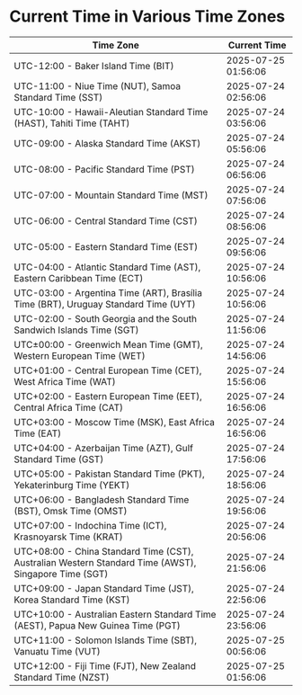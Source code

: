 # Current Time in Various Time Zones

| Time Zone | Current Time |
|-----------|--------------|
| UTC-12:00 - Baker Island Time (BIT) | 2025-07-25 01:56:06 |
| UTC-11:00 - Niue Time (NUT), Samoa Standard Time (SST) | 2025-07-24 02:56:06 |
| UTC-10:00 - Hawaii-Aleutian Standard Time (HAST), Tahiti Time (TAHT) | 2025-07-24 03:56:06 |
| UTC-09:00 - Alaska Standard Time (AKST) | 2025-07-24 05:56:06 |
| UTC-08:00 - Pacific Standard Time (PST) | 2025-07-24 06:56:06 |
| UTC-07:00 - Mountain Standard Time (MST) | 2025-07-24 07:56:06 |
| UTC-06:00 - Central Standard Time (CST) | 2025-07-24 08:56:06 |
| UTC-05:00 - Eastern Standard Time (EST) | 2025-07-24 09:56:06 |
| UTC-04:00 - Atlantic Standard Time (AST), Eastern Caribbean Time (ECT) | 2025-07-24 10:56:06 |
| UTC-03:00 - Argentina Time (ART), Brasília Time (BRT), Uruguay Standard Time (UYT) | 2025-07-24 10:56:06 |
| UTC-02:00 - South Georgia and the South Sandwich Islands Time (SGT) | 2025-07-24 11:56:06 |
| UTC±00:00 - Greenwich Mean Time (GMT), Western European Time (WET) | 2025-07-24 14:56:06 |
| UTC+01:00 - Central European Time (CET), West Africa Time (WAT) | 2025-07-24 15:56:06 |
| UTC+02:00 - Eastern European Time (EET), Central Africa Time (CAT) | 2025-07-24 16:56:06 |
| UTC+03:00 - Moscow Time (MSK), East Africa Time (EAT) | 2025-07-24 16:56:06 |
| UTC+04:00 - Azerbaijan Time (AZT), Gulf Standard Time (GST) | 2025-07-24 17:56:06 |
| UTC+05:00 - Pakistan Standard Time (PKT), Yekaterinburg Time (YEKT) | 2025-07-24 18:56:06 |
| UTC+06:00 - Bangladesh Standard Time (BST), Omsk Time (OMST) | 2025-07-24 19:56:06 |
| UTC+07:00 - Indochina Time (ICT), Krasnoyarsk Time (KRAT) | 2025-07-24 20:56:06 |
| UTC+08:00 - China Standard Time (CST), Australian Western Standard Time (AWST), Singapore Time (SGT) | 2025-07-24 21:56:06 |
| UTC+09:00 - Japan Standard Time (JST), Korea Standard Time (KST) | 2025-07-24 22:56:06 |
| UTC+10:00 - Australian Eastern Standard Time (AEST), Papua New Guinea Time (PGT) | 2025-07-24 23:56:06 |
| UTC+11:00 - Solomon Islands Time (SBT), Vanuatu Time (VUT) | 2025-07-25 00:56:06 |
| UTC+12:00 - Fiji Time (FJT), New Zealand Standard Time (NZST) | 2025-07-25 01:56:06 |
